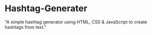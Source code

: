 # Hashtag-Generater
"A simple hashtag generator using HTML, CSS &amp; JavaScript to create hashtags from text."
